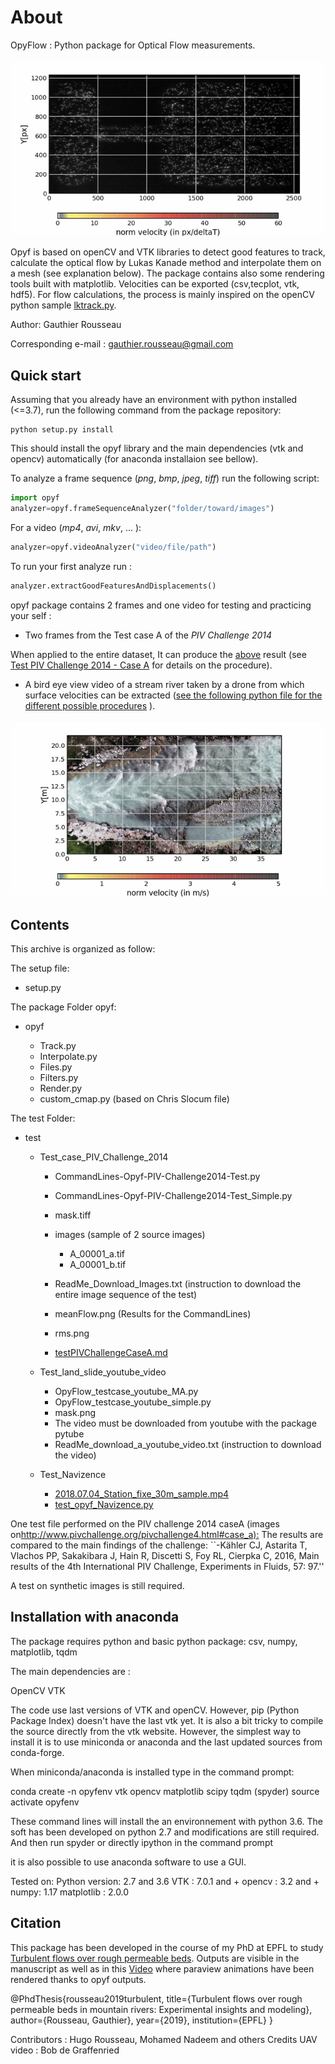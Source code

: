 ﻿
# About

OpyFlow : Python package for Optical Flow measurements.

![PIV challenge](test/Test_case_PIV_Challenge_2014/gif/example_PIV_challenge.gif)

Opyf is based on openCV and VTK libraries to detect good features to track, calculate the optical flow by Lukas Kanade method and interpolate them on a mesh (see explanation below). The package contains also some rendering tools built with matplotlib. Velocities can be exported (csv,tecplot, vtk, hdf5).
For flow calculations, the process is mainly inspired on the openCV python sample [lktrack.py](https://github.com/opencv/opencv/blob/master/samples/python/lk_track.py).

Author: Gauthier Rousseau

Corresponding e-mail : gauthier.rousseau@gmail.com

## Quick start

Assuming that you already have an environment with python installed (<=3.7), run the following command from the package repository:

```shell
python setup.py install
```

This should install the opyf library and the main dependencies (vtk and opencv) automatically (for anaconda installaion see bellow).

To analyze a frame sequence (*png*, *bmp*, *jpeg*, *tiff*) run the following script:

```python
import opyf
analyzer=opyf.frameSequenceAnalyzer("folder/toward/images")
```

For a video (*mp4*, *avi*, *mkv*, ... ):

```python
analyzer=opyf.videoAnalyzer("video/file/path")
```

To run your first analyze run :

```python
analyzer.extractGoodFeaturesAndDisplacements()
```

opyf package contains 2 frames and one video for testing and practicing your self :

- Two frames from the Test case A of the *PIV Challenge 2014*

When applied to the entire dataset, It can produce the [above](#about) result (see [Test PIV Challenge 2014 - Case A](test/Test_case_PIV_Challenge_2014/testPIVChallengeCaseA.md) for details on the procedure).

- A bird eye view video of a stream river taken by a drone from which surface velocities can be extracted ([see the following python file for the different possible procedures](test/Test_Navizence/test_opyf_Navizence.py) ).

![bird eye view Navizence](test/Test_Navizence/gif/example_Navizence_Drone.gif)

## Contents

This archive is organized as follow:

The setup file:

- setup.py

The package Folder opyf:

- opyf

  - Track.py
  - Interpolate.py
  - Files.py
  - Filters.py
  - Render.py
  - custom_cmap.py (based on Chris Slocum file)

The test Folder:

- test

  - Test_case_PIV_Challenge_2014

    - CommandLines-Opyf-PIV-Challenge2014-Test.py

    - CommandLines-Opyf-PIV-Challenge2014-Test_Simple.py

    - mask.tiff

    - images (sample of 2 source images)

      - A_00001_a.tif
      - A_00001_b.tif
    - ReadMe_Download_Images.txt (instruction to download the entire image sequence of the test)
    - meanFlow.png (Results for the CommandLines)
    - rms.png
    - [testPIVChallengeCaseA.md](test/Test_case_PIV_Challenge_2014/testPIVChallengeCaseA.md)

  - Test_land_slide_youtube_video
    - OpyFlow_testcase_youtube_MA.py
    - OpyFlow_testcase_youtube_simple.py
    - mask.png
    - The video must be downloaded from youtube with the package pytube
    - ReadMe_download_a_youtube_video.txt (instruction to download the video)
  - Test_Navizence
    - [2018.07.04_Station_fixe_30m_sample.mp4](test/Test_Navizence/2018.07.04_Station_fixe_30m_sample.mp4)
    - [test_opyf_Navizence.py](test/Test_Navizence/test_opyf_Navizence.py)

One test file performed on the PIV challenge 2014 caseA (images on<http://www.pivchallenge.org/pivchallenge4.html#case_a):>
The results are compared to the main findings of the challenge:
``-Kähler CJ, Astarita T, Vlachos PP, Sakakibara J, Hain R, Discetti S, Foy RL, Cierpka C, 2016, Main results of the 4th International PIV Challenge, Experiments in Fluids, 57: 97.''

A test on synthetic images is still required.

## Installation with anaconda

The package requires python and basic python package: csv, numpy, matplotlib, tqdm

The main dependencies are :

OpenCV
VTK

The code use last versions of VTK and openCV.
However, pip (Python Package Index) doesn't have the last vtk yet.
It is also a bit tricky to compile the source directly from the vtk website.
However, the simplest way to install it is to use miniconda or anaconda and the last updated sources from conda-forge.

When miniconda/anaconda is installed type in the command prompt:

conda create -n opyfenv vtk opencv matplotlib scipy tqdm (spyder)
source activate opyfenv

These command lines will install the an environnement with python 3.6.
The soft has been developed on python 2.7 and modifications are still required.
And then run spyder or directly ipython in the command prompt

it is also possible to use anaconda software to use a GUI.

Tested on:
Python version: 2.7 and 3.6
VTK : 7.0.1 and +
opencv : 3.2 and +
numpy: 1.17
matplotlib : 2.0.0

## Citation

This package has been developed in the course of my PhD at EPFL to study [Turbulent flows over rough permeable beds](https://infoscience.epfl.ch/record/264790/files/EPFL_TH9327.pdf). Outputs are visible in the manuscript as well as in this [Video](https://www.youtube.com/watch?v=JmwE-kL0kTk) where paraview animations have been rendered thanks to opyf outputs.

@PhdThesis{rousseau2019turbulent,
  title={Turbulent flows over rough permeable beds in mountain rivers: Experimental insights and modeling},
  author={Rousseau, Gauthier},
  year={2019},
  institution={EPFL}
}

Contributors : Hugo Rousseau, Mohamed Nadeem  and others
Credits UAV video : Bob de Graffenried
